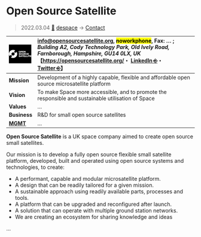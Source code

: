 # Open Source Satellite
> 2022.03.04 [🚀](../../index/index.md) [despace](../index.md) → [Contact](../contact.md)

|[![](../f/contact/o/open_source_sat_logo1_thumb.webp)](../f/contact/o/open_source_sat_logo1.webp)|<info@opensourcesatellite.org>, <mark>noworkphone</mark>, Fax: … ;<br> *Building A2, Cody Technology Park, Old Ively Road, Farnborough, Hampshire, GU14 0LX, UK*<br> 【<https://opensourcesatellite.org/>・ [LinkedIn ⎆](https://www.linkedin.com/company/open-source-satellite/)・ [Twitter ⎆](https://twitter.com/SatelliteOpen)】|
|:--|:--|
|**Mission**|Development of a highly capable, flexible and affordable open source microsatellite platform|
|**Vision**|To make Space more accessible, and to promote the responsible and sustainable utilisation of Space|
|**Values**|…|
|**Business**|R&D for small open source satellites|
|**[MGMT](../mgmt.md)**|…|

**Open Source Satellite** is a UK space company aimed to create open source small satellites.

Our mission is to develop a fully open source flexible small satellite platform, developed, built and operated using open source systems and technologies, to create:

   - A performant, capable and modular microsatellite platform.
   - A design that can be readily tailored for a given mission.
   - A sustainable approach using readily available parts, processes and tools.
   - A platform that can be upgraded and reconfigured after launch.
   - A solution that can operate with multiple ground station networks.
   - We are creating an ecosystem for sharing knowledge and ideas

<p style="page-break-after:always"> </p>

…
